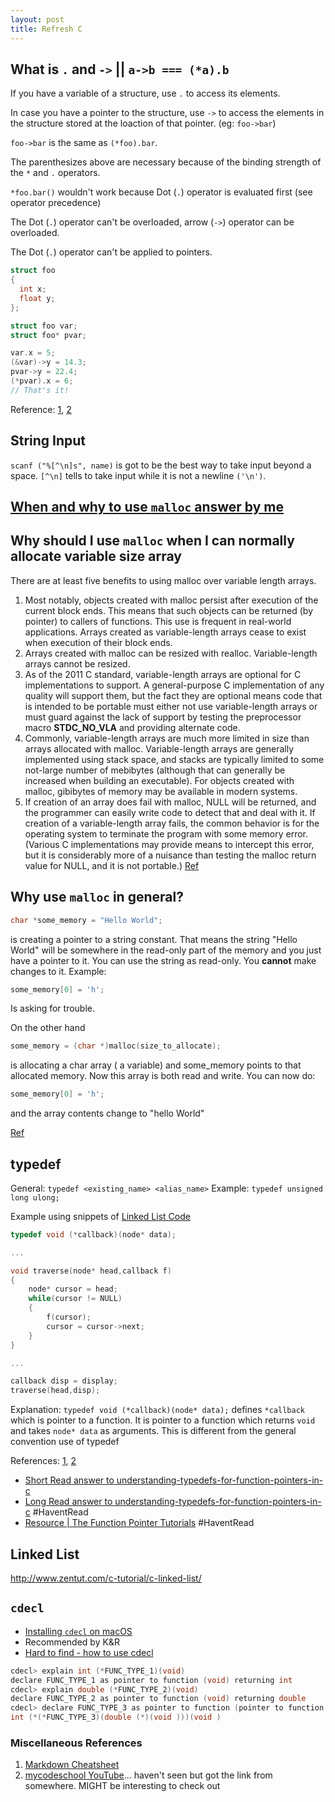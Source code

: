 ```yaml
---
layout: post
title: Refresh C
---
```


## What is `.` and `->` || `a->b === (*a).b`
If you have a variable of a structure, use `.` to access its elements.

In case you have a pointer to the structure, use `->` to access the elements in the structure stored at the loaction of that pointer. (eg: `foo->bar`)

`foo->bar` is the same as `(*foo).bar`.

The parenthesizes above are necessary because of the binding strength of the `*` and `.` operators.

`*foo.bar()` wouldn't work because Dot (`.`) operator is evaluated first (see operator precedence)

The Dot (`.`) operator can't be overloaded, arrow (`->`) operator can be overloaded.

The Dot (`.`) operator can't be applied to pointers.

```c
struct foo
{
  int x;
  float y;
};

struct foo var;
struct foo* pvar;

var.x = 5;
(&var)->y = 14.3;
pvar->y = 22.4;
(*pvar).x = 6;
// That's it!
```
Reference: [1](https://stackoverflow.com/a/2575051/2806163), [2](https://stackoverflow.com/a/1238643/2806163)

## String Input
`scanf ("%[^\n]s", name)` is got to be the best way to take input beyond a space. `[^\n]` tells to take input while it is not a newline `('\n')`.

## [When and why to use `malloc` answer by me](https://stackoverflow.com/a/53979498/2806163)

## Why should I use `malloc` when I can normally allocate variable size array
There are at least five benefits to using malloc over variable length arrays.

1. Most notably, objects created with malloc persist after execution of the current block ends. This means that such objects can be returned (by pointer) to callers of functions. This use is frequent in real-world applications. Arrays created as variable-length arrays cease to exist when execution of their block ends.
2. Arrays created with malloc can be resized with realloc. Variable-length arrays cannot be resized.
3. As of the 2011 C standard, variable-length arrays are optional for C implementations to support. A general-purpose C implementation of any quality will support them, but the fact they are optional means code that is intended to be portable must either not use variable-length arrays or must guard against the lack of support by testing the preprocessor macro __STDC_NO_VLA__ and providing alternate code.
4. Commonly, variable-length arrays are much more limited in size than arrays allocated with malloc. Variable-length arrays are generally implemented using stack space, and stacks are typically limited to some not-large number of mebibytes (although that can generally be increased when building an executable). For objects created with malloc, gibibytes of memory may be available in modern systems.
5. If creation of an array does fail with malloc, NULL will be returned, and the programmer can easily write code to detect that and deal with it. If creation of a variable-length array fails, the common behavior is for the operating system to terminate the program with some memory error. (Various C implementations may provide means to intercept this error, but it is considerably more of a nuisance than testing the malloc return value for NULL, and it is not portable.)
[Ref](https://stackoverflow.com/a/51451640/2806163)

## Why use `malloc` in general?
```c
char *some_memory = "Hello World";
```
is creating a pointer to a string constant. That means the string "Hello World" will be somewhere in the read-only part of the memory and you just have a pointer to it. You can use the string as read-only. You **cannot** make changes to it. Example:

```c
some_memory[0] = 'h';
```
Is asking for trouble.

On the other hand

```c
some_memory = (char *)malloc(size_to_allocate);
```
is allocating a char array ( a variable) and some_memory points to that allocated memory. Now this array is both read and write. You can now do:

```c
some_memory[0] = 'h';
```
and the array contents change to "hello World"

[Ref](https://stackoverflow.com/a/1963812/2806163)

## typedef

General: `typedef <existing_name> <alias_name>`
Example: `typedef unsigned long ulong;`

Example using snippets of [Linked List Code](http://www.zentut.com/c-tutorial/c-linked-list/)

```c
typedef void (*callback)(node* data);

...

void traverse(node* head,callback f)
{
    node* cursor = head;
    while(cursor != NULL)
    {
        f(cursor);
        cursor = cursor->next;
    }
}

...

callback disp = display;
traverse(head,disp);
```

Explanation: `typedef void (*callback)(node* data);` defines `*callback` which is pointer to a function. It is pointer to a function which returns `void` and takes `node* data` as arguments. This is different from the general convention use of typedef

References: [1](https://www.studytonight.com/c/typedef.php), [2](https://www.tutorialspoint.com/cprogramming/c_typedef.htm)
* [Short Read answer to understanding-typedefs-for-function-pointers-in-c]([https://stackoverflow.com/a/1591443/2806163])
* [Long Read answer to understanding-typedefs-for-function-pointers-in-c](https://stackoverflow.com/a/1591492/2806163) #HaventRead
* [Resource | The Function Pointer Tutorials](http://www.newty.de/fpt/index.html) #HaventRead 

## Linked List
http://www.zentut.com/c-tutorial/c-linked-list/

## `cdecl`
* [Installing `cdecl` on macOS](http://macappstore.org/cdecl/)
* Recommended by K&R
* [Hard to find - how to use cdecl](https://stackoverflow.com/a/1591419/2806163)

```c
cdecl> explain int (*FUNC_TYPE_1)(void)
declare FUNC_TYPE_1 as pointer to function (void) returning int
cdecl> explain double (*FUNC_TYPE_2)(void)
declare FUNC_TYPE_2 as pointer to function (void) returning double
cdecl> declare FUNC_TYPE_3 as pointer to function (pointer to function (void) returning double) returning pointer to function (void) returning int
int (*(*FUNC_TYPE_3)(double (*)(void )))(void )
```


### Miscellaneous References
1. [Markdown Cheatsheet](https://github.com/adam-p/markdown-here/wiki/Markdown-Cheatsheet)
2. [mycodeschool YouTube](https://www.youtube.com/user/mycodeschool)... haven't seen but got the link from somewhere. MIGHT be interesting to check out